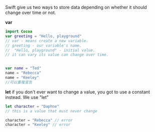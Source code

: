 Swift give us two ways to store data
depending on whether it should change over time or not.

**var**
``` Swift
import Cocoa
var greeting = "Hello, playground"
// var - means create a new variable.
// greeting - our variable's name. 
//  "Hello, playground" - initial value.
// it can vary its value can change over time.


var name = "Ted"
name = "Rebecca"
name = "Keeley"
//可以重複宣告

```

**let**
if you don't ever want to change a value,
you got to use a constant instead.
We use "let"

``` Swift
let character = "Daphne"
// this is a value that must never change

character = "Rebecca" // error
character = "Keeley" // error
```
